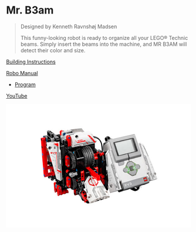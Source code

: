 # Mr. B3am

> Designed by Kenneth Ravnshøj Madsen
>
> This funny-looking robot is ready to organize all your LEGO® Technic beams. Simply insert the beams into the machine, and MR B3AM will detect their color and size.

[Building Instructions](https://www.lego.com/cdn/cs/set/assets/blt280b40d7990f726a/MR-B3AM.pdf)

[Robo Manual](https://robomanuals.com/product/mr-b3am)
- [Program](https://drive.google.com/file/d/14Mw2pj7NLlp6GuVXx7oIALv_neBCBQRy/view)

[YouTube](https://www.youtube.com/watch?v=cXuwyTnbOxI)

![](Mr-B3am.jpg)
